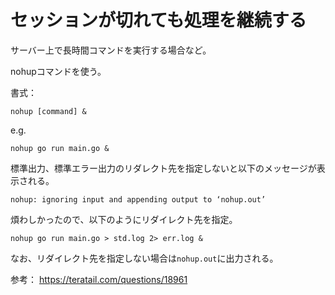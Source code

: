 # セッションが切れても処理を継続する

サーバー上で長時間コマンドを実行する場合など。

nohupコマンドを使う。

書式：
```
nohup [command] &
```

e.g.
```
nohup go run main.go &
```

標準出力、標準エラー出力のリダレクト先を指定しないと以下のメッセージが表示される。

```
nohup: ignoring input and appending output to ‘nohup.out’
```

煩わしかったので、以下のようにリダイレクト先を指定。

```
nohup go run main.go > std.log 2> err.log &
```

なお、リダイレクト先を指定しない場合は`nohup.out`に出力される。

参考：
https://teratail.com/questions/18961
